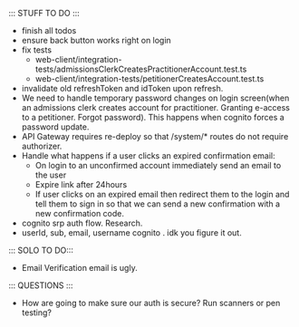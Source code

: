 ::: STUFF TO DO :::
- finish all todos
- ensure back button works right on login
- fix tests
  - web-client/integration-tests/admissionsClerkCreatesPractitionerAccount.test.ts
  - web-client/integration-tests/petitionerCreatesAccount.test.ts
- invalidate old refreshToken and idToken upon refresh.
- We need to handle temporary password changes on login screen(when an admissions clerk creates account for practitioner. Granting e-access to a petitioner. Forgot password). This happens when cognito forces a password update.
- API Gateway requires re-deploy so that /system/* routes do not require authorizer.
- Handle what happens if a user clicks an expired confirmation email: 
  - On login to an unconfirmed account immediately send an email to the user
  - Expire link after 24hours
  - If user clicks on an expired email then redirect them to the login and tell them to sign in so that we can send a new confirmation with a new confirmation code.
- cognito srp auth flow. Research.
- userId, sub, email, username cognito . idk you figure it out.

::: SOLO TO DO:::
- Email Verification email is ugly.

::: QUESTIONS :::
- How are going to make sure our auth is secure? Run scanners or pen testing? 
